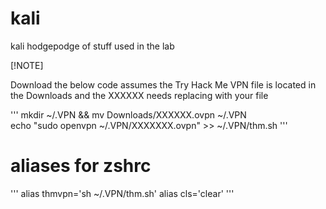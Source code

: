 # kali
kali hodgepodge of stuff used in the lab

[!NOTE]

Download the below code assumes the Try Hack Me VPN file is located in the Downloads and the XXXXXX needs replacing with your file

'''
mkdir ~/.VPN && mv Downloads/XXXXXX.ovpn ~/.VPN   
echo "sudo openvpn ~/.VPN/XXXXXXX.ovpn" >> ~/.VPN/thm.sh
'''

# aliases for zshrc

'''
alias thmvpn='sh ~/.VPN/thm.sh'
alias cls='clear'
'''
